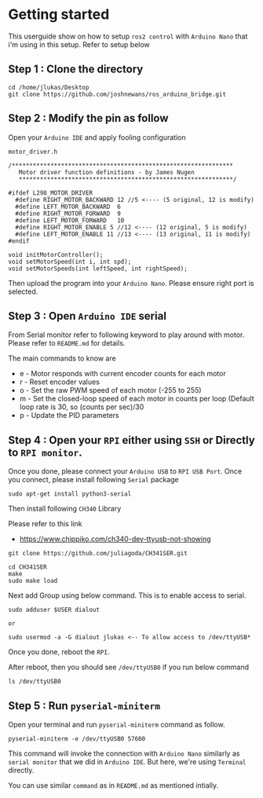 # Getting started

This userguide show on how to setup `ros2 control` with `Arduino Nano` that i'm using
in this setup. Refer to setup below

## Step 1 : Clone the directory
```
cd /home/jlukas/Desktop
git clone https://github.com/joshnewans/ros_arduino_bridge.git
```

## Step 2 : Modify the pin as follow

Open your `Arduino IDE` and apply fooling configuration

`motor_driver.h`
```
/***************************************************************
   Motor driver function definitions - by James Nugen
   *************************************************************/

#ifdef L298_MOTOR_DRIVER
  #define RIGHT_MOTOR_BACKWARD 12 //5 <---- (5 original, 12 is modify)
  #define LEFT_MOTOR_BACKWARD  6
  #define RIGHT_MOTOR_FORWARD  9
  #define LEFT_MOTOR_FORWARD   10
  #define RIGHT_MOTOR_ENABLE 5 //12 <---- (12 original, 5 is modify)
  #define LEFT_MOTOR_ENABLE 11 //13 <---- (13 original, 11 is modify)
#endif

void initMotorController();
void setMotorSpeed(int i, int spd);
void setMotorSpeeds(int leftSpeed, int rightSpeed);

```

Then upload the program into your `Arduino Nano`. Please ensure right port is selected.

## Step 3 : Open `Arduino IDE` serial

From Serial monitor refer to following keyword to play around with motor. Please refer to `README.md` for 
details.

The main commands to know are

* e - Motor responds with current encoder counts for each motor
* r - Reset encoder values
* o <PWM1> <PWM2> - Set the raw PWM speed of each motor (-255 to 255)
* m <Spd1> <Spd2> - Set the closed-loop speed of each motor in counts per loop (Default loop rate is 30, so (counts per sec)/30
* p <Kp> <Kd> <Ki> <Ko> - Update the PID parameters


## Step 4 : Open your `RPI` either using `SSH` or Directly to `RPI monitor`.

Once you done, please connect your `Arduino USB` to `RPI USB Port`. Once you connect, please install following `Serial` package
```
sudo apt-get install python3-serial
```

Then install following `CH340` Library

Please refer to this link
* https://www.chippiko.com/ch340-dev-ttyusb-not-showing
```
git clone https://github.com/juliagoda/CH341SER.git

cd CH341SER
make
sudo make load
```

Next add Group using below command. This is to enable access to serial.
```
sudo adduser $USER dialout

or

sudo usermod -a -G dialout jlukas <-- To allow access to /dev/ttyUSB*
```

Once you done, reboot the `RPI`.

After reboot, then you should see `/dev/ttyUSB0` if you run below command
```
ls /dev/ttyUSB0
```
## Step 5 : Run `pyserial-miniterm`

Open your terminal and run `pyserial-miniterm` command as follow.
```
pyserial-miniterm -e /dev/ttyUSB0 57600
```
This command will invoke the 
connection with `Arduino Nano` similarly as `serial monitor` that we did in `Arduino IDE`.
But here, we're using `Terminal` directly.

You can use similar `command` as in `README.md` as mentioned intially.





